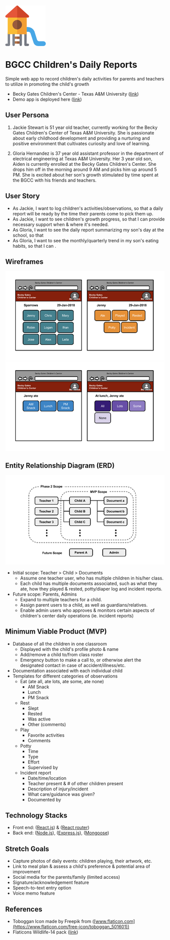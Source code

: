![](docs/images/toboggan.png)
# BGCC Children's Daily Reports 
Simple web app to record children's daily activities for parents and teachers to utilize in promoting the child's growth
- Becky Gates Children's Center - Texas A&M University ([link](https://bgcc.tamu.edu/))
- Demo app is deployed here ([link](https://njang.github.io/bgccApp/))

## User Persona
1. Jackie Stewart is 51 year old teacher, currently working for the Becky Gates Children's Center of Texas A&M University. She is passionate about early childhood development and providing a nurturing and positive environment that cultivates curiosity and love of learning. 

1. Gloria Hernandez is 37 year old assistant professor in the department of electrical engineering at Texas A&M University. Her 3 year old son, Aiden is currently enrolled at the Becky Gates Children's Center. She drops him off in the morning around 9 AM and picks him up around 5 PM. She is excited about her son's growth stimulated by time spent at the BGCC with his friends and teachers.  

## User Story
* As Jackie, I want to log children's activities/observations, so that a daily report will be ready by the time their parents come to pick them up.
* As Jackie, I want to see children's growth progress, so that I can provide necessary support when & where it's needed.
* As Gloria, I want to see the daily report summarizing my son's day at the school, so that
* As Gloria, I want to see the monthly/quarterly trend in my son's eating habits, so that I can . 

## Wireframes
![](docs/images/wireframe01.png)
![](docs/images/wireframe02.png)

## Entity Relationship Diagram (ERD)
![](docs/images/erd.png)
* Initial scope: Teacher > Child > Documents
  * Assume one teacher user, who has multiple children in his/her class. 
  * Each child has multiple documents associated, such as what they ate, how they played & rested, potty/diaper log and incident reports.
* Future scope: Parents, Admins
  * Expand to multiple teachers for a child.
  * Assign parent users to a child, as well as guardians/relatives.
  * Enable admin users who approves & monitors certain aspects of children's center daily operations (ie. incident reports)

## Minimum Viable Product (MVP)
* Database of all the children in one classroom
  * Displayed with the child's profile photo & name
  * Add/remove a child to/from class roster
  * Emergency button to make a call to, or otherwise alert the designated contact in case of accident/illness/etc.
* Documentation associated with each individual child
* Templates for different categories of observations
  * Eat (ate all, ate lots, ate some, ate none)
    * AM Snack
    * Lunch
    * PM Snack
  * Rest
    * Slept
    * Rested
    * Was active
    * Other (comments)
  * Play
    * Favorite activities
    * Comments
  * Potty
    * Time
    * Type
    * Effort
    * Supervised by
  * Incident report
    * Date/time/location
    * Teacher present & # of other children present
    * Description of injury/incident
    * What care/guidance was given?
    * Documented by

## Technology Stacks
* Front end: ([React.js](https://reactjs.org/)) & ([React router](https://www.npmjs.com/package/react-router))
* Back end: ([Node.js](https://nodejs.org/)), ([Express.js](https://expressjs.com/)), ([Mongoose](http://mongoosejs.com/))

## Stretch Goals
* Capture photos of daily events: children playing, their artwork, etc.
* Link to meal plan & assess a child's preference & potential area of improvement
* Social media for the parents/family (limited access) 
* Signature/acknowledgement feature
* Speech-to-text entry option
* Voice memo feature

## References
* Toboggan Icon made by Freepik from ([www.flaticon.com](https://www.flaticon.com/free-icon/toboggan_501601))
* Flaticons Wildlife-14 pack ([link](https://www.flaticon.com/packs/wildlife-14))
